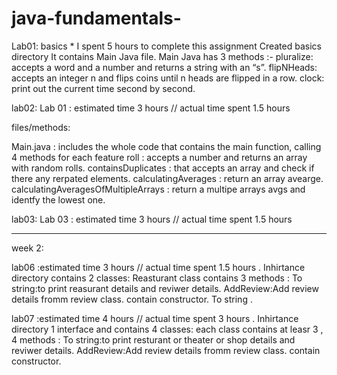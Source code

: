 # java-fundamentals-

Lab01:
basics * I spent 5 hours to complete this assignment
Created basics directory
It contains Main Java file.
Main Java has 3 methods :-
pluralize: accepts a word and a number and returns a string with an “s”.
flipNHeads: accepts an integer n and flips coins until n heads are flipped in a row.
clock: print out the current time second by second.



lab02:
Lab 01 : estimated time 3 hours // actual time spent 1.5 hours

files/methods:

Main.java : includes the whole code that contains the main function, calling 4 methods for each feature
roll : accepts a number and returns an array with random rolls.
containsDuplicates : that accepts an array and check if there any rerpated elements.
calculatingAverages : return an array avearge.
calculatingAveragesOfMultipleArrays : return a multipe arrays avgs and identfy the lowest one.

lab03:
Lab 03 : estimated time 3 hours // actual time spent 1.5 hours

--------------

week 2:

lab06 :estimated time 3 hours // actual time spent 1.5 hours . 
Inhirtance directory contains 2 classes:
Reasturant class contains 3 methods :
To string:to print reasurant details and reviwer details.
AddReview:Add review details fromm review class.
contain constructor.
To string .

lab07 :estimated time 4 hours // actual time spent 3 hours . 
Inhirtance directory 1 interface and contains 4 classes:
each class contains at leasr 3 , 4 methods :
To string:to print resturant or theater or shop details and reviwer details.
AddReview:Add review details fromm review class.
contain constructor.
